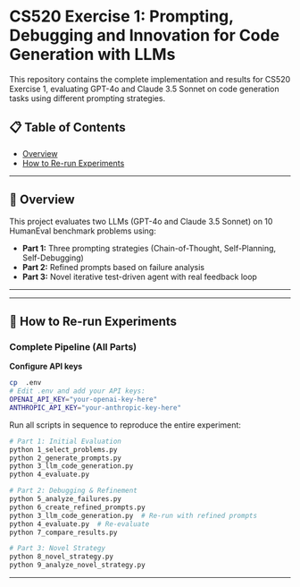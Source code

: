 # CS520 Exercise 1: Prompting, Debugging and Innovation for Code Generation with LLMs

This repository contains the complete implementation and results for CS520 Exercise 1, evaluating GPT-4o and Claude 3.5 Sonnet on code generation tasks using different prompting strategies.

## 📋 Table of Contents
- [Overview](#overview)
- [How to Re-run Experiments](#how-to-re-run-experiments)

---

## 🎯 Overview

This project evaluates two LLMs (GPT-4o and Claude 3.5 Sonnet) on 10 HumanEval benchmark problems using:
- **Part 1:** Three prompting strategies (Chain-of-Thought, Self-Planning, Self-Debugging)
- **Part 2:** Refined prompts based on failure analysis
- **Part 3:** Novel iterative test-driven agent with real feedback loop

---

---

## 🏃 How to Re-run Experiments

### Complete Pipeline (All Parts)

**Configure API keys**
```bash
cp  .env
# Edit .env and add your API keys:
OPENAI_API_KEY="your-openai-key-here"
ANTHROPIC_API_KEY="your-anthropic-key-here"
```

Run all scripts in sequence to reproduce the entire experiment:

```bash
# Part 1: Initial Evaluation
python 1_select_problems.py
python 2_generate_prompts.py
python 3_llm_code_generation.py
python 4_evaluate.py

# Part 2: Debugging & Refinement
python 5_analyze_failures.py
python 6_create_refined_prompts.py
python 3_llm_code_generation.py  # Re-run with refined prompts
python 4_evaluate.py  # Re-evaluate
python 7_compare_results.py

# Part 3: Novel Strategy
python 8_novel_strategy.py
python 9_analyze_novel_strategy.py
```

---
